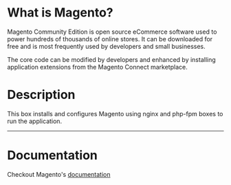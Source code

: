 # What is Magento?
Magento Community Edition is open source eCommerce software used to power hundreds of thousands of online stores. It can be downloaded for free and is most frequently used by developers and small businesses.

The core code can be modified by developers and enhanced by installing application extensions from the Magento Connect marketplace.

# Description
This box installs and configures Magento using nginx and php-fpm boxes to run the application.

***

# Documentation

Checkout Magento's [documentation](http://magento.com/help/documentation)
